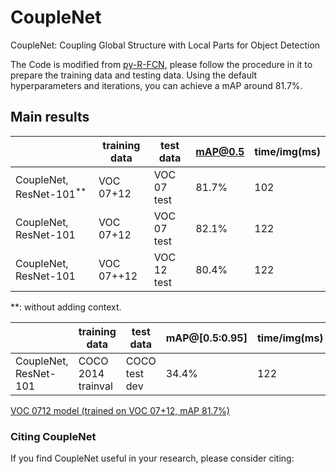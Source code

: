 # CoupleNet
CoupleNet: Coupling Global Structure with Local Parts for Object Detection

The Code is modified from [py-R-FCN](https://github.com/YuwenXiong/py-R-FCN), please follow the procedure in it to prepare the training data and testing data.
Using the default hyperparameters and iterations, you can achieve a mAP around 81.7%.<br>

## Main results
　| training data | test data | mAP@0.5 | time/img(ms)
------ | ----- | ------ | ------ | ------
CoupleNet, ResNet-101<sup>**</sup> | VOC 07+12 | VOC 07 test | 81.7% | 102
CoupleNet, ResNet-101 | VOC 07+12 | VOC 07 test | 82.1% | 122
CoupleNet, ResNet-101 | VOC 07++12 | VOC 12 test | 80.4% | 122

**: without adding context.

　| training data | test data | mAP@[0.5:0.95]| time/img(ms)
 ------ | ----- | ------ | ------ | ------
CoupleNet, ResNet-101 | COCO 2014 trainval | COCO test dev | 34.4% | 122

[VOC 0712 model (trained on VOC 07+12, mAP 81.7%)](https://pan.baidu.com/s/1eSF1EYu)

### Citing CoupleNet

If you find CoupleNet useful in your research, please consider citing:
